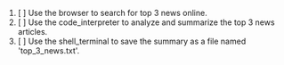 1. [ ] Use the browser to search for top 3 news online.
2. [ ] Use the code_interpreter to analyze and summarize the top 3 news articles.
3. [ ] Use the shell_terminal to save the summary as a file named 'top_3_news.txt'.